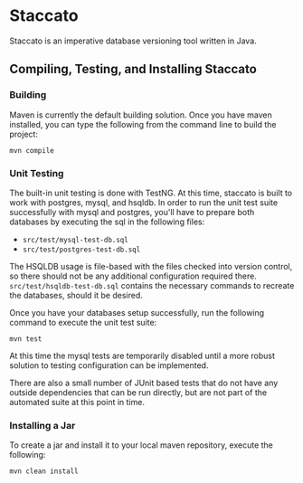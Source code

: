 Staccato
========

Staccato is an imperative database versioning tool written in Java.

Compiling, Testing, and Installing Staccato
-------------------------------------------

### Building

Maven is currently the default building solution.  Once you have maven installed, you can type the following from the command line to build the project:

`mvn compile`

### Unit Testing

The built-in unit testing is done with TestNG.  At this time, staccato is built to work with postgres, mysql, and hsqldb.  In order to run the unit test suite successfully with mysql and postgres, you'll have to prepare both databases by executing the sql in the following files:

* `src/test/mysql-test-db.sql`
* `src/test/postgres-test-db.sql`

The HSQLDB usage is file-based with the files checked into version control, so there should not be any additional configuration required there.  `src/test/hsqldb-test-db.sql` contains the necessary commands to recreate the databases, should it be desired. 

Once you have your databases setup successfully, run the following command to execute the unit test suite:

`mvn test`

At this time the mysql tests are temporarily disabled until a more robust solution to testing configuration can be implemented. 

There are also a small number of JUnit based tests that do not have any outside dependencies that can be run directly, but are not part of the automated suite at this point in time.

### Installing a Jar

To create a jar and install it to your local maven repository, execute the following:

`mvn clean install`
